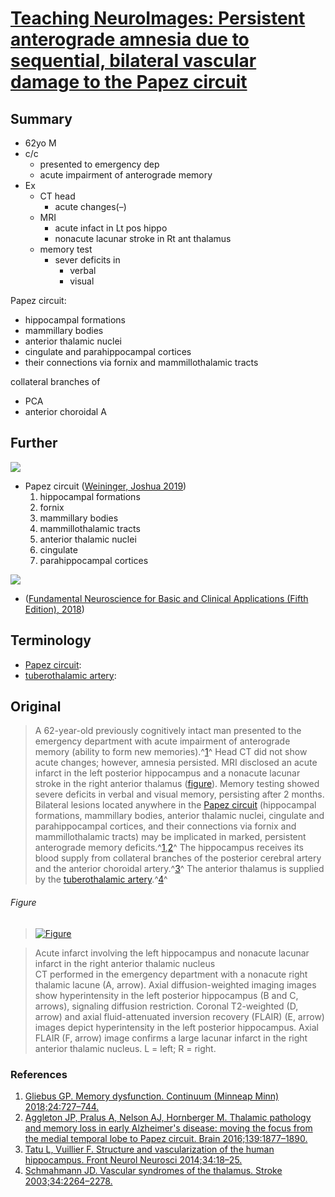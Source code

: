 <!--
Filename: 	2019-06-10_62M.md
Project: 	/Users/shume/Developer/physician/Neurol/TNI
Author: 	shumez <https://github.com/shumez>
Created: 	2019-06-11 13:55:7
Modified: 	2019-06-11 16:07:25
-----
Copyright (c) 2019 shumez
-->

# [Teaching NeuroImages: Persistent anterograde amnesia due to sequential, bilateral vascular damage to the Papez circuit][2019_DaffnerKirkR_deAlmeidaPedroL_PortoFábioHG]

## Summary

* 62yo M
* c/c
    * presented to emergency dep
    * acute impairment of anterograde memory 
* Ex
    * CT head
        * acute changes(–)
    * MRI
        * acute infact in Lt pos hippo
        * nonacute lacunar stroke in Rt ant thalamus
    * memory test
        * sever deficits in
            * verbal
            * visual

Papez circuit:

* hippocampal formations
* mammillary bodies
* anterior thalamic nuclei
* cingulate and parahippocampal cortices
* their connections via fornix and mammillothalamic tracts


collateral branches of 

* PCA
* anterior choroidal A

## Further

[![][fig_papez]][2019_RoddyDarrenW_RomanElena_WeiningerJoshua]

* Papez circuit ([Weininger, Joshua 2019][2019_RoddyDarrenW_RomanElena_WeiningerJoshua])
    1. hippocampal formations
    2. fornix
    3. mammillary bodies
    4. mammillothalamic tracts
    5. anterior thalamic nuclei
    6. cingulate
    7. parahippocampal cortices

[![][fig_artery]][Fundamental Neuroscience for Basic and Clinical Applications (Fifth Edition), 2018]

* ([Fundamental Neuroscience for Basic and Clinical Applications (Fifth Edition), 2018])

## Terminology

* [Papez circuit]: 
* [tuberothalamic artery]: 

## Original

> A 62-year-old previously cognitively intact man presented to the emergency department with acute impairment of anterograde memory (ability to form new memories).^[1]^ Head CT did not show acute changes; however, amnesia persisted. MRI disclosed an acute infarct in the left posterior hippocampus and a nonacute lacunar stroke in the right anterior thalamus ([figure](#figure)). Memory testing showed severe deficits in verbal and visual memory, persisting after 2 months. Bilateral lesions located anywhere in the [Papez circuit] (hippocampal formations, mammillary bodies, anterior thalamic nuclei, cingulate and parahippocampal cortices, and their connections via fornix and mammillothalamic tracts) may be implicated in marked, persistent anterograde memory deficits.^[1],[2]^ The hippocampus receives its blood supply from collateral branches of the posterior cerebral artery and the anterior choroidal artery.^[3]^ The anterior thalamus is supplied by the [tuberothalamic artery].^[4]^

###### Figure

> [![Figure][fig]][fig]

> Acute infarct involving the left hippocampus and nonacute lacunar infarct in the right anterior thalamic nucleus  
> CT performed in the emergency department with a nonacute right thalamic lacune (A, arrow). Axial diffusion-weighted imaging images show hyperintensity in the left posterior hippocampus (B and C, arrows), signaling diffusion restriction. Coronal T2-weighted (D, arrow) and axial fluid-attenuated inversion recovery (FLAIR) (E, arrow) images depict hyperintensity in the left posterior hippocampus. Axial FLAIR (F, arrow) image confirms a large lacunar infarct in the right anterior thalamic nucleus. L = left; R = right.


### References

1. [Gliebus GP. Memory dysfunction. Continuum (Minneap Minn) 2018;24:727–744.][1]
2. [Aggleton JP, Pralus A, Nelson AJ, Hornberger M. Thalamic pathology and memory loss in early Alzheimer's disease: moving the focus from the medial temporal lobe to Papez circuit. Brain 2016;139:1877–1890.][2]
03. [Tatu L, Vuillier F. Structure and vascularization of the human hippocampus. Front Neurol Neurosci 2014;34:18–25.][3]
04. [Schmahmann JD. Vascular syndromes of the thalamus. Stroke 2003;34:2264–2278.][4]

## 

<!-- ref -->
[2019_DaffnerKirkR_deAlmeidaPedroL_PortoFábioHG]: https://n.neurology.org/content/92/24/e2838

[1]: #
[2]: #
[3]: #
[4]: #

[2019_RoddyDarrenW_RomanElena_WeiningerJoshua]: https://www.frontiersin.org/articles/10.3389/fnana.2019.00014/full
[Fundamental Neuroscience for Basic and Clinical Applications (Fifth Edition), 2018]: https://www.sciencedirect.com/topics/neuroscience/posterior-cerebral-artery

<!-- fig -->
[fig]: https://n.neurology.org/content/neurology/92/24/e2838/F1.medium.gif ""

[fig_artery]: https://ars.els-cdn.com/content/image/3-s2.0-B9780323295444000256-f025-002-9780323295444.jpg?_
[fig_papez]: https://www.frontiersin.org/files/Articles/427434/fnana-13-00014-HTML-r1/image_m/fnana-13-00014-g001.jpg

<!-- term -->
[Papez circuit]: # ""
[tuberothalamic artery]: # ""